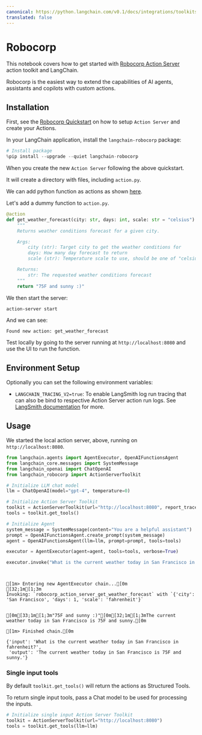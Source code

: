 ```yaml
---
canonical: https://python.langchain.com/v0.1/docs/integrations/toolkits/robocorp
translated: false
---
```


# Robocorp

This notebook covers how to get started with [Robocorp Action Server](https://github.com/robocorp/robocorp) action toolkit and LangChain.

Robocorp is the easiest way to extend the capabilities of AI agents, assistants and copilots with custom actions.

## Installation

First, see the [Robocorp Quickstart](https://github.com/robocorp/robocorp#quickstart) on how to setup `Action Server` and create your Actions.

In your LangChain application, install the `langchain-robocorp` package:

```python
# Install package
%pip install --upgrade --quiet langchain-robocorp
```

When you create the new `Action Server` following the above quickstart.

It will create a directory with files, including `action.py`.

We can add python function as actions as shown [here](https://github.com/robocorp/robocorp/tree/master/actions#describe-your-action).

Let's add a dummy function to `action.py`.

```python
@action
def get_weather_forecast(city: str, days: int, scale: str = "celsius") -> str:
    """
    Returns weather conditions forecast for a given city.

    Args:
        city (str): Target city to get the weather conditions for
        days: How many day forecast to return
        scale (str): Temperature scale to use, should be one of "celsius" or "fahrenheit"

    Returns:
        str: The requested weather conditions forecast
    """
    return "75F and sunny :)"
```

We then start the server:

```bash
action-server start
```

And we can see:

```text
Found new action: get_weather_forecast

```

Test locally by going to the server running at `http://localhost:8080` and use the UI to run the function.

## Environment Setup

Optionally you can set the following environment variables:

- `LANGCHAIN_TRACING_V2=true`: To enable LangSmith log run tracing that can also be bind to respective Action Server action run logs. See [LangSmith documentation](https://docs.smith.langchain.com/tracing#log-runs) for more.

## Usage

We started the local action server, above, running on `http://localhost:8080`.

```python
from langchain.agents import AgentExecutor, OpenAIFunctionsAgent
from langchain_core.messages import SystemMessage
from langchain_openai import ChatOpenAI
from langchain_robocorp import ActionServerToolkit

# Initialize LLM chat model
llm = ChatOpenAI(model="gpt-4", temperature=0)

# Initialize Action Server Toolkit
toolkit = ActionServerToolkit(url="http://localhost:8080", report_trace=True)
tools = toolkit.get_tools()

# Initialize Agent
system_message = SystemMessage(content="You are a helpful assistant")
prompt = OpenAIFunctionsAgent.create_prompt(system_message)
agent = OpenAIFunctionsAgent(llm=llm, prompt=prompt, tools=tools)

executor = AgentExecutor(agent=agent, tools=tools, verbose=True)

executor.invoke("What is the current weather today in San Francisco in fahrenheit?")
```

```output


[1m> Entering new AgentExecutor chain...[0m
[32;1m[1;3m
Invoking: `robocorp_action_server_get_weather_forecast` with `{'city': 'San Francisco', 'days': 1, 'scale': 'fahrenheit'}`


[0m[33;1m[1;3m"75F and sunny :)"[0m[32;1m[1;3mThe current weather today in San Francisco is 75F and sunny.[0m

[1m> Finished chain.[0m
```

```output
{'input': 'What is the current weather today in San Francisco in fahrenheit?',
 'output': 'The current weather today in San Francisco is 75F and sunny.'}
```

### Single input tools

By default `toolkit.get_tools()` will return the actions as Structured Tools.

To return single input tools, pass a Chat model to be used for processing the inputs.

```python
# Initialize single input Action Server Toolkit
toolkit = ActionServerToolkit(url="http://localhost:8080")
tools = toolkit.get_tools(llm=llm)
```
